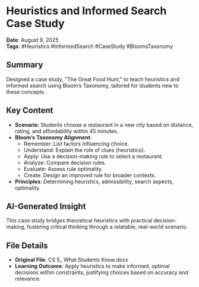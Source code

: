 # Heuristics and Informed Search Case Study

**Date**: August 9, 2025  
**Tags**: #Heuristics #InformedSearch #CaseStudy #BloomsTaxonomy

## Summary
Designed a case study, "The Great Food Hunt," to teach heuristics and informed search using Bloom’s Taxonomy, tailored for students new to these concepts.

## Key Content
- **Scenario**: Students choose a restaurant in a new city based on distance, rating, and affordability within 45 minutes.
- **Bloom’s Taxonomy Alignment**:
  - Remember: List factors influencing choice.
  - Understand: Explain the role of clues (heuristics).
  - Apply: Use a decision-making rule to select a restaurant.
  - Analyze: Compare decision rules.
  - Evaluate: Assess rule optimality.
  - Create: Design an improved rule for broader contexts.
- **Principles**: Determining heuristics, admissibility, search aspects, optimality.

## AI-Generated Insight
This case study bridges theoretical heuristics with practical decision-making, fostering critical thinking through a relatable, real-world scenario.

## File Details
- **Original File**: CS 5_ What Students Know.docx
- **Learning Outcome**: Apply heuristics to make informed, optimal decisions within constraints, justifying choices based on accuracy and relevance.

